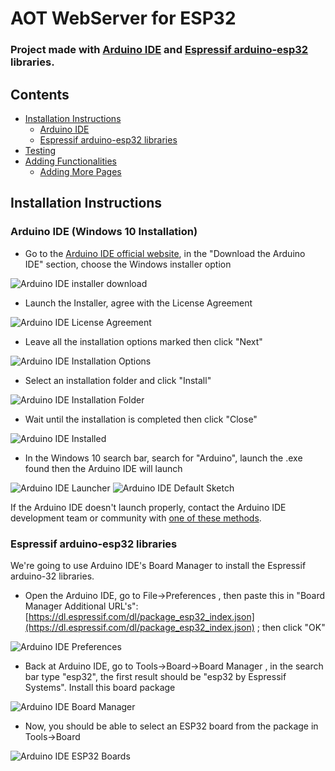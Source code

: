 # AOT WebServer for ESP32

### Project made with [Arduino IDE](https://www.arduino.cc/en/Main/Software) and [Espressif arduino-esp32](https://github.com/espressif/arduino-esp32) libraries.

## Contents

  - [Installation Instructions](#installation-instructions)
    + [Arduino IDE](#arduino-ide-windows-10-installation)
    + [Espressif arduino-esp32 libraries](#espressif-arduino-esp32-libraries)
  - [Testing](#testing)
  - [Adding Functionalities](#adding-functionalities)
    + [Adding More Pages](#adding-more-pages)
   
## Installation Instructions

### Arduino IDE (Windows 10 Installation)

  - Go to the [Arduino IDE official website](https://www.arduino.cc/en/Main/Software), in the "Download the Arduino IDE" section, choose the Windows installer option

![Arduino IDE installer download](docs/ArduinoIDE.png)

  - Launch the Installer, agree with the License Agreement

![Arduino IDE License Agreement](docs/ArduinoIDE-LicenseAgreement.png)

  - Leave all the installation options marked then click "Next"

![Arduino IDE Installation Options](docs/ArduinoIDE-InstallOptions.png)

  - Select an installation folder and click "Install"

![Arduino IDE Installation Folder](docs/ArduinoIDE-InstallationFolder.png)

  - Wait until the installation is completed then click "Close"

![Arduino IDE Installed](docs/ArduinoIDE-installing.png)

  - In the Windows 10 search bar, search for "Arduino", launch the .exe found then the Arduino IDE will launch

![Arduino IDE Launcher](docs/ArduinoIDE-Launching.png) ![Arduino IDE Default Sketch](docs/ArduinoIDE-DefaultSketch.png)

If the Arduino IDE doesn't launch properly, contact the Arduino IDE development team or community with [one of these methods](https://www.arduino.cc/en/Main/ContactUs).

### Espressif arduino-esp32 libraries

We're going to use Arduino IDE's Board Manager to install the Espressif arduino-32 libraries. 

  - Open the Arduino IDE, go to File->Preferences , then paste this in "Board Manager Additional URL's": [https://dl.espressif.com/dl/package_esp32_index.json](https://dl.espressif.com/dl/package_esp32_index.json) ; then click "OK"
  
  ![Arduino IDE Preferences](docs/ArduinoIDE-Preferences.png)
  
  - Back at Arduino IDE, go to Tools->Board->Board Manager , in the search bar type "esp32", the first result should be "esp32 by Espressif Systems". Install this board package
  
  ![Arduino IDE Board Manager](docs/ArduinoIDE-BoardManager.png)
  
  - Now, you should be able to select an ESP32 board from the package in Tools->Board
  
  ![Arduino IDE ESP32 Boards](docs/ArduinoIDE-esp32boards.png)
